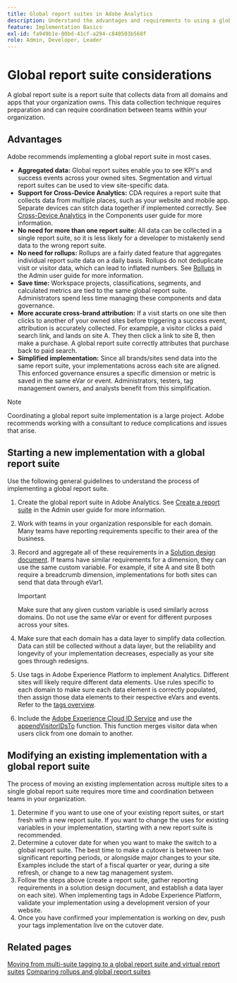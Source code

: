 ```yaml
---
title: Global report suites in Adobe Analytics
description: Understand the advantages and requirements to using a global report suite.
feature: Implementation Basics
exl-id: fa949b1e-80bd-41cf-a294-c840503b568f
role: Admin, Developer, Leader
---
```

# Global report suite considerations

A global report suite is a report suite that collects data from all domains and apps that your organization owns. This data collection technique requires preparation and can require coordination between teams within your organization.

## Advantages

Adobe recommends implementing a global report suite in most cases.

* **Aggregated data:** Global report suites enable you to see KPI's and success events across your owned sites. Segmentation and virtual report suites can be used to view site-specific data.
* **Support for Cross-Device Analytics:** CDA requires a report suite that collects data from multiple places, such as your website and mobile app. Separate devices can stitch data together if implemented correctly. See [Cross-Device Analytics](../../components/cda/overview.md) in the Components user guide for more information.
* **No need for more than one report suite:** All data can be collected in a single report suite, so it is less likely for a developer to mistakenly send data to the wrong report suite.
* **No need for rollups:** Rollups are a fairly dated feature that aggregates individual report suite data on a daily basis. Rollups do not deduplicate visit or visitor data, which can lead to inflated numbers. See [Rollups](../../admin/tools/manage-rs/rollup-report-suite.md) in the Admin user guide for more information.
* **Save time:** Workspace projects, classifications, segments, and calculated metrics are tied to the same global report suite. Administrators spend less time managing these components and data governance.
* **More accurate cross-brand attribution:** If a visit starts on one site then clicks to another of your owned sites before triggering a success event, attribution is accurately collected. For exampple, a visitor clicks a paid search link, and lands on site A. They then click a link to site B, then make a purchase. A global report suite correctly attributes that purchase back to paid search. 
* **Simplified implementation:** Since all brands/sites send data into the same report suite, your implementations across each site are aligned. This enforced governance ensures a specific dimension or metric is saved in the same eVar or event. Administrators, testers, tag management owners, and analysts benefit from this simplification.

>[!NOTE]
>
>Coordinating a global report suite implementation is a large project. Adobe recommends working with a consultant to reduce complications and issues that arise.

## Starting a new implementation with a global report suite

Use the following general guidelines to understand the process of implementing a global report suite.

1. Create the global report suite in Adobe Analytics. See [Create a report suite](/help/admin/tools/manage-rs/new-rs/t-create-a-report-suite.md) in the Admin user guide for more information.
1. Work with teams in your organization responsible for each domain. Many teams have reporting requirements specific to their area of the business.
1. Record and aggregate all of these requirements in a [Solution design document](solution-design.md). If teams have similar requirements for a dimension, they can use the same custom variable. For example, if site A and site B both require a breadcrumb dimension, implementations for both sites can send that data through eVar1.

   >[!IMPORTANT]
   >
   >Make sure that any given custom variable is used similarly across domains. Do not use the same eVar or event for different purposes across your sites.
1. Make sure that each domain has a data layer to simplify data collection. Data can still be collected without a data layer, but the reliability and longevity of your implementation decreases, especially as your site goes through redesigns.
1. Use tags in Adobe Experience Platform to implement Analytics. Different sites will likely require different data elements. Use rules specific to each domain to make sure each data element is correctly populated, then assign those data elements to their respective eVars and events. Refer to the [tags overview](https://experienceleague.adobe.com/docs/experience-platform/tags/home.html).
1. Include the [Adobe Experience Cloud ID Service](https://experienceleague.adobe.com/docs/id-service/using/home.html) and use the [appendVisitorIDsTo](https://experienceleague.adobe.com/docs/id-service/using/id-service-api/methods/appendvisitorid.html) function. This function merges visitor data when users click from one domain to another.

## Modifying an existing implementation with a global report suite

The process of moving an existing implementation across multiple sites to a single global report suite requires more time and coordination between teams in your organization.

1. Determine if you want to use one of your existing report suites, or start fresh with a new report suite. If you want to change the uses for existing variables in your implementation, starting with a new report suite is recommended.
2. Determine a cutover date for when you want to make the switch to a global report suite. The best time to make a cutover is between two significant reporting periods, or alongside major changes to your site. Examples include the start of a fiscal quarter or year, during a site refresh, or change to a new tag management system.
3. Follow the steps above (create a report suite, gather reporting requirements in a solution design document, and establish a data layer on each site). When implementing tags in Adobe Experience Platform, validate your implementation using a development version of your website.
4. Once you have confirmed your implementation is working on dev, push your tags implementation live on the cutover date.

## Related pages

[Moving from multi-suite tagging to a global report suite and virtual report suites](../../components/vrs/vrs-considerations.md)
[Comparing rollups and global report suites](../../admin/tools/manage-rs/rollup-report-suite.md)
